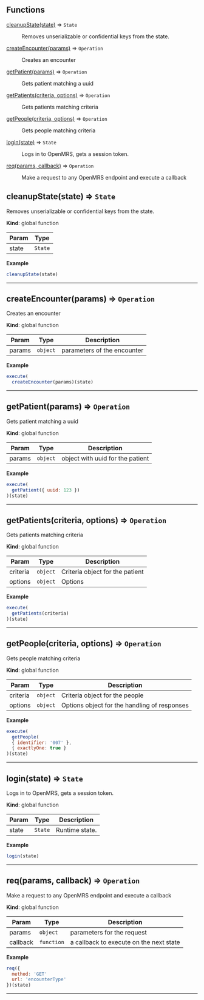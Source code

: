 ## Functions

<dl>
<dt><a href="#cleanupState">cleanupState(state)</a> ⇒ <code>State</code></dt>
<dd><p>Removes unserializable or confidential keys from the state.</p>
</dd>
<dt><a href="#createEncounter">createEncounter(params)</a> ⇒ <code>Operation</code></dt>
<dd><p>Creates an encounter</p>
</dd>
<dt><a href="#getPatient">getPatient(params)</a> ⇒ <code>Operation</code></dt>
<dd><p>Gets patient matching a uuid</p>
</dd>
<dt><a href="#getPatients">getPatients(criteria, options)</a> ⇒ <code>Operation</code></dt>
<dd><p>Gets patients matching criteria</p>
</dd>
<dt><a href="#getPeople">getPeople(criteria, options)</a> ⇒ <code>Operation</code></dt>
<dd><p>Gets people matching criteria</p>
</dd>
<dt><a href="#login">login(state)</a> ⇒ <code>State</code></dt>
<dd><p>Logs in to OpenMRS, gets a session token.</p>
</dd>
<dt><a href="#req">req(params, callback)</a> ⇒ <code>Operation</code></dt>
<dd><p>Make a request to any OpenMRS endpoint and execute a callback</p>
</dd>
</dl>

<a name="cleanupState"></a>

## cleanupState(state) ⇒ <code>State</code>
Removes unserializable or confidential keys from the state.

**Kind**: global function  

| Param | Type |
| --- | --- |
| state | <code>State</code> | 

**Example**  
```js
cleanupState(state)
```

* * *

<a name="createEncounter"></a>

## createEncounter(params) ⇒ <code>Operation</code>
Creates an encounter

**Kind**: global function  

| Param | Type | Description |
| --- | --- | --- |
| params | <code>object</code> | parameters of the encounter |

**Example**  
```js
execute(
  createEncounter(params)(state)
```

* * *

<a name="getPatient"></a>

## getPatient(params) ⇒ <code>Operation</code>
Gets patient matching a uuid

**Kind**: global function  

| Param | Type | Description |
| --- | --- | --- |
| params | <code>object</code> | object with uuid for the patient |

**Example**  
```js
execute(
  getPatient({ uuid: 123 })
)(state)
```

* * *

<a name="getPatients"></a>

## getPatients(criteria, options) ⇒ <code>Operation</code>
Gets patients matching criteria

**Kind**: global function  

| Param | Type | Description |
| --- | --- | --- |
| criteria | <code>object</code> | Criteria object for the patient |
| options | <code>object</code> | Options |

**Example**  
```js
execute(
  getPatients(criteria)
)(state)
```

* * *

<a name="getPeople"></a>

## getPeople(criteria, options) ⇒ <code>Operation</code>
Gets people matching criteria

**Kind**: global function  

| Param | Type | Description |
| --- | --- | --- |
| criteria | <code>object</code> | Criteria object for the people |
| options | <code>object</code> | Options object for the handling of responses |

**Example**  
```js
execute(
  getPeople(
  { identifier: '007' },
  { exactlyOne: true }
)(state)
```

* * *

<a name="login"></a>

## login(state) ⇒ <code>State</code>
Logs in to OpenMRS, gets a session token.

**Kind**: global function  

| Param | Type | Description |
| --- | --- | --- |
| state | <code>State</code> | Runtime state. |

**Example**  
```js
login(state)
```

* * *

<a name="req"></a>

## req(params, callback) ⇒ <code>Operation</code>
Make a request to any OpenMRS endpoint and execute a callback

**Kind**: global function  

| Param | Type | Description |
| --- | --- | --- |
| params | <code>object</code> | parameters for the request |
| callback | <code>function</code> | a callback to execute on the next state |

**Example**  
```js
req({
  method: 'GET'
  url: 'encounterType'
})(state)
```

* * *

